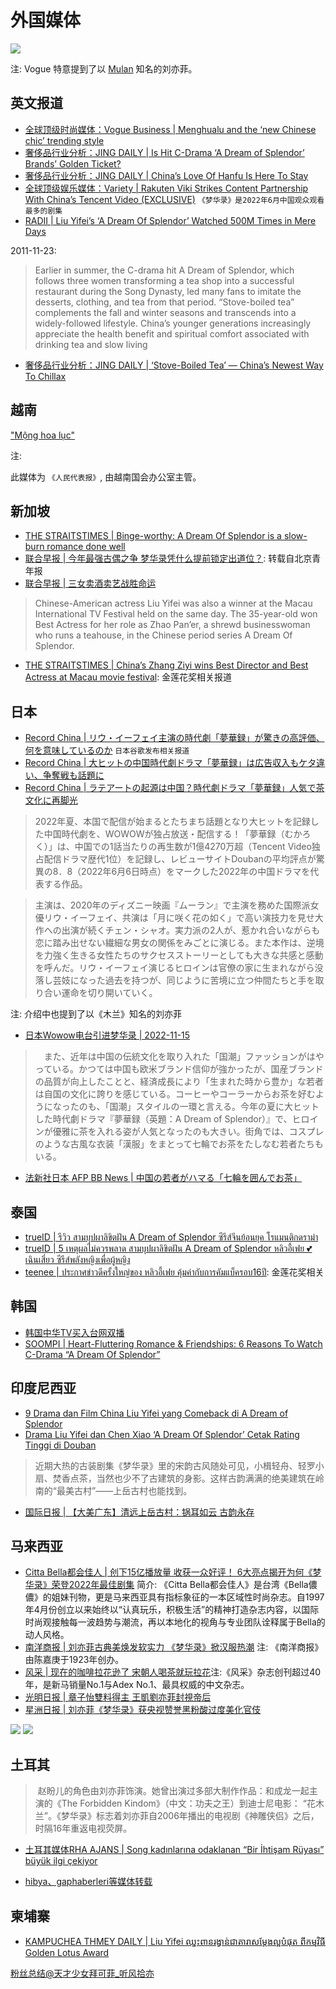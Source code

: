 # 外国媒体


![](/image/discuss/haiwai.jpg)

注: Vogue 特意提到了以 [Mulan](https://movies.disney.com/mulan-2020) 知名的刘亦菲。

## 英文报道


* [全球顶级时尚媒体：Vogue Business | Menghualu and the ‘new Chinese chic’ trending style](https://www.voguebusiness.com/consumers/menghualu-and-the-new-chinese-chic-trending-style)
* [奢侈品行业分析：JING DAILY | Is Hit C-Drama ‘A Dream of Splendor’ Brands’ Golden Ticket?](https://jingdaily.com/cdrama-dream-of-splendor-collab-heytea-nayuki/)
* [奢侈品行业分析：JING DAILY | China’s Love Of Hanfu Is Here To Stay](https://jingdaily.com/china-hanfu-subculture-guochao/)
* [全球顶级娱乐媒体：Variety | Rakuten Viki Strikes Content Partnership With China’s Tencent Video (EXCLUSIVE)](https://variety.com/2022/global/news/rakuten-viki-china-tencent-video-1235418135/) `《梦华录》是2022年6月中国观众观看最多的剧集`
* [RADII | Liu Yifei’s ‘A Dream Of Splendor’ Watched 500M Times in Mere Days](https://radii.co/article/a-dream-of-splendor)

2011-11-23:

> Earlier in summer, the C-drama hit A Dream of Splendor, which follows three women transforming a tea shop into a successful restaurant during the Song Dynasty, led many fans to imitate the desserts, clothing, and tea from that period. “Stove-boiled tea” complements the fall and winter seasons and transcends into a widely-followed lifestyle. China’s younger generations increasingly appreciate the health benefit and spiritual comfort associated with drinking tea and slow living

* [奢侈品行业分析：JING DAILY | ‘Stove-Boiled Tea’ — China’s Newest Way To Chillax](https://jingdaily.com/china-stove-boiled-tea-fall-winter-2022/)


## 越南

["Mộng hoa lục"](https://daibieunhandan.vn/van-hoa/mong-hoa-luc-i293274/)

注:

此媒体为 `《人民代表报》`, 由越南国会办公室主管。

## 新加坡

* [THE STRAITSTIMES | Binge-worthy: A Dream Of Splendor is a slow-burn romance done well ](https://www.straitstimes.com/life/entertainment/binge-worthy-a-dream-of-splendor-is-a-slow-burn-romance-done-well)
* [联合早报 | 今年最强古偶之争 梦华录凭什么提前锁定出道位？](https://www.zaobao.com.sg/wencui/social/story20220612-1282152): 转载自北京青年报
* [联合早报 | 三女卖酒卖艺战胜命运](https://www.zaobao.com.sg/entertainment/story20220615-1283131)
> Chinese-American actress Liu Yifei was also a winner at the Macau International TV Festival held on the same day.
> The 35-year-old won Best Actress for her role as Zhao Pan’er, a shrewd businesswoman who runs a teahouse, in the Chinese period series A Dream Of Splendor.
* [THE STRAITSTIMES |  China’s Zhang Ziyi wins Best Director and Best Actress at Macau movie festival](https://www.straitstimes.com/life/entertainment/china-s-zhang-ziyi-wins-best-director-and-best-actress-at-macau-movie-festival): 金莲花奖相关报道

## 日本

* [Record China | リウ・イーフェイ主演の時代劇「夢華録」が驚きの高評価、何を意味しているのか](https://www.recordchina.co.jp/b896003-s36-c70-d0202.html) `日本谷歌发布相关报道`
* [Record China | 大ヒットの中国時代劇ドラマ「夢華録」は広告収入もケタ違い、争奪戦も話題に](https://www.recordchina.co.jp/b896528-s36-c70-d0196.html)
* [Record China | ラテアートの起源は中国？時代劇ドラマ「夢華録」人気で茶文化に再脚光](https://www.recordchina.co.jp/b896090-s36-c70-d0190.html)

> 2022年夏、本国で配信が始まるとたちまち話題となり大ヒットを記録した中国時代劇を、WOWOWが独占放送・配信する！「夢華録（むかろく）」は、中国での1話当たりの再生数が1億4270万超（Tencent Video独占配信ドラマ歴代1位）を記録し、レビューサイトDoubanの平均評点が驚異の8．8（2022年6月6日時点）をマークした2022年の中国ドラマを代表する作品。

> 主演は、2020年のディズニー映画『ムーラン』で主演を務めた国際派女優リウ・イーフェイ、共演は「月に咲く花の如く」で高い演技力を見せ大作への出演が続くチェン・シャオ。実力派の2人が、惹かれ合いながらも恋に踏み出せない繊細な男女の関係をみごとに演じる。また本作は、逆境を力強く生きる女性たちのサクセスストーリーとしても大きな共感と感動を呼んだ。リウ・イーフェイ演じるヒロインは官僚の家に生まれながら没落し芸妓になった過去を持つが、同じように苦境に立つ仲間たちと手を取り合い運命を切り開いていく。

注: 介绍中也提到了以《木兰》知名的刘亦菲

* [日本Wowow电台引进梦华录 | 2022-11-15](https://www.wowow.co.jp/release/006560)
> 　また、近年は中国の伝統文化を取り入れた「国潮」ファッションがはやっている。かつては中国も欧米ブランド信仰が強かったが、国産ブランドの品質が向上したことと、経済成長により「生まれた時から豊か」な若者は自国の文化に誇りを感じている。コーヒーやコーラーからお茶を好むようになったのも、「国潮」スタイルの一環と言える。今年の夏に大ヒットした時代劇ドラマ『夢華録（英題：A Dream of Splendor）』で、ヒロインが優雅に茶を入れる姿が人気となったのも大きい。街角では、コスプレのような古風な衣装「漢服」をまとって七輪でお茶をたしなむ若者たちもいる。

* [法新社日本 AFP BB News | 中国の若者がハマる「七輪を囲んでお茶」](https://www.afpbb.com/articles/-/3444123)


## 泰国

* [trueID | รีวิว สามบุปผาลิขิตฝัน A Dream of Splendor ซีรีส์จีนย้อนยุค โรแมนติกดราม่า](https://entertainment.trueid.net/detail/a6e9LwrgNwW6)
* [trueID | 5 เหตุผลไม่ควรพลาด สามบุปผาลิขิตฝัน A Dream of Splendor หลิวอี้เฟย 💕 เฉินเสี่ยว ซีรีส์พลังหญิงเพื่อผู้หญิง](https://entertainment.trueid.net/detail/Q59EqxdjMBm5)
* [teenee | ประกาศข่าวดีครั้งใหญ่ของ หลิวอี้เฟย คุ้มค่ากับการคัมแบ็ครอบ16ปี](https://entertain.teenee.com/chinese_star/258998.html): 金莲花奖相关


## 韩国


* [韩国中华TV买入台网双播](https://zhtv.cjenm.com/ko/menghualu/)
* [SOOMPI | Heart-Fluttering Romance & Friendships: 6 Reasons To Watch C-Drama “A Dream Of Splendor”](https://www.soompi.com/article/1535836wpp/heart-fluttering-romance-friendships-6-reasons-to-watch-c-drama-a-dream-of-splendor)


##  印度尼西亚
* [9 Drama dan Film China Liu Yifei yang Comeback di A Dream of Splendor](https://www.idntimes.com/hype/entertainment/nurfifi-arliani/film-china-liu-yifei-c1c2)
* [Drama Liu Yifei dan Chen Xiao ‘A Dream Of Splendor’ Cetak Rating Tinggi di Douban](https://overseasidol.com/drama-liu-yifei-dan-chen-xiao-a-dream-of-splendor-cetak-rating-tinggi-di-douban/)
> 近期大热的古装剧集《梦华录》里的宋韵古风随处可见，小楫轻舟、轻罗小扇、焚香点茶，当然也少不了古建筑的身影。这样古韵满满的绝美建筑在岭南的“最美古村”——上岳古村也能找到。
* [国际日报 | 【大美广东】清远上岳古村：锅耳如云 古韵永存](https://guojiribao.com/?p=191886)

## 马来西亚

* [Citta Bella都会佳人 | 创下15亿播放量 收获一众好评！ 6大亮点揭开为何《梦华录》荣登2022年最佳剧集](https://cittabella.my/2022/06/%e5%88%98%e4%ba%a6%e8%8f%b2-%e9%99%88%e6%99%93%e3%80%8a%e6%a2%a6%e5%8d%8e%e5%bd%95%e3%80%8b%e4%ba%ae%e7%82%b9/) 简介: 《Citta Bella都会佳人》是台湾《Bella儂儂》的姐妹刊物，更是马来西亚具有指标象征的一本区域性时尚杂志。自1997年4月份创立以来始终以“认真玩乐，积极生活”的精神打造杂志内容，以国际时尚观接触每一波趋势与潮流，再以本地化的视角与专业团队诠释属于Bella的动人风格。
* [南洋商报 | 刘亦菲古典美焕发软实力 《梦华录》掀汉服热潮](https://www.enanyang.my/%E4%BA%9A%E6%B4%B2%E5%91%A8%E5%88%8A%E4%B8%93%E5%8C%BA/%E5%88%98%E4%BA%A6%E8%8F%B2%E5%8F%A4%E5%85%B8%E7%BE%8E%E7%84%95%E5%8F%91%E8%BD%AF%E5%AE%9E%E5%8A%9B-%E3%80%8A%E6%A2%A6%E5%8D%8E%E5%BD%95%E3%80%8B%E6%8E%80%E6%B1%89%E6%9C%8D%E7%83%AD%E6%BD%AE) 注: 《南洋商报》由陈嘉庚于1923年创办。
* [风采 | 现在的咖啡拉花逊了 宋朝人喝茶就玩拉花](https://feminine.com.my/news/%e7%8e%b0%e5%9c%a8%e7%9a%84%e5%92%96%e5%95%a1%e6%8b%89%e8%8a%b1%e9%80%8a%e4%ba%86-%e5%ae%8b%e6%9c%9d%e4%ba%ba%e5%96%9d%e8%8c%b6%e5%b0%b1%e7%8e%a9%e6%8b%89%e8%8a%b1/)注:《风采》杂志创刊超过40年，是新马销量No.1与Adex No.1、最具权威的中文杂志。
* [光明日报 | 章子怡雙料得主 王凱劉亦菲封視帝后](https://guangming.com.my/%E7%AB%A0%E5%AD%90%E6%80%A1%E9%9B%99%E6%96%99%E5%BE%97%E4%B8%BB-%E7%8E%8B%E5%87%B1%E5%8A%89%E4%BA%A6%E8%8F%B2%E5%B0%81%E8%A6%96%E5%B8%9D%E5%90%8E)
* [星洲日报 | 刘亦菲《梦华录》获央视赞誉黑粉酸过度美化官伎](https://www.sinchew.com.my/20220617/%E5%88%98%E4%BA%A6%E8%8F%B2%E3%80%8A%E6%A2%A6%E5%8D%8E%E5%BD%95%E3%80%8B%E8%8E%B7%E5%A4%AE%E8%A7%86%E8%B5%9E%E8%AA%89%E3%80%80%E9%BB%91%E7%B2%89%E9%85%B8%E8%BF%87%E5%BA%A6%E7%BE%8E%E5%8C%96%E5%AE%98/)

![](/image/discuss/media/xz-1.webp)
![](/image/discuss/media/xz.webp)

## 土耳其

>  赵盼儿的角色由刘亦菲饰演。她曾出演过多部大制作作品：和成龙一起主演的《The Forbidden Kindom》（中文：功夫之王）到迪士尼电影： “花木兰”。《梦华录》标志着刘亦菲自2006年播出的电视剧《神雕侠侣》之后，时隔16年重返电视荧屏。
* [土耳其媒体RHA AJANS | Song kadınlarına odaklanan “Bir İhtişam Rüyası” büyük ilgi çekiyor](https://rhaajans.com/haber/11403268/song-kadinlarina-odaklanan-bir-ihtisam-ruyasi-buyuk-ilgi-cekiyor)


* [hibya、gaphaberleri等媒体转载](https://www.gaphaberleri.com/mobil/haber/93504/song-kadinlarina-odaklanan-bir-ihtisam-ruyasi-buyuk-ilgi-cekiyor.html)


## 柬埔寨

* [KAMPUCHEA THMEY DAILY | Liu Yifei ឈ្នះពានរង្វាន់ជាតារាសម្តែងល្អបំផុត ពីកម្មវិធី Golden Lotus Award](https://www.kampucheathmey.com/entertainment/435629)

[粉丝总结@天才少女拜可菲_听风拾亦](https://weibo.com/5288723535/LFfzxf2PH)
